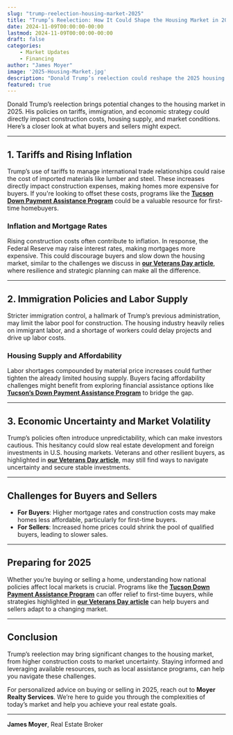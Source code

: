 ```yaml
---
slug: "trump-reelection-housing-market-2025"
title: "Trump’s Reelection: How It Could Shape the Housing Market in 2025"
date: 2024-11-09T00:00:00-00:00
lastmod: 2024-11-09T00:00:00-00:00
draft: false
categories:
    - Market Updates
    - Financing
author: "James Moyer"
image: '2025-Housing-Market.jpg'
description: "Donald Trump’s reelection could reshape the 2025 housing market through policies affecting tariffs, labor supply, and market stability."
featured: true
---
```


Donald Trump’s reelection brings potential changes to the housing market in 2025. His policies on tariffs, immigration, and economic strategy could directly impact construction costs, housing supply, and market conditions. Here’s a closer look at what buyers and sellers might expect.

---

## 1. Tariffs and Rising Inflation

Trump’s use of tariffs to manage international trade relationships could raise the cost of imported materials like lumber and steel. These increases directly impact construction expenses, making homes more expensive for buyers. If you're looking to offset these costs, programs like the **[Tucson Down Payment Assistance Program](#)** could be a valuable resource for first-time homebuyers.

### Inflation and Mortgage Rates
Rising construction costs often contribute to inflation. In response, the Federal Reserve may raise interest rates, making mortgages more expensive. This could discourage buyers and slow down the housing market, similar to the challenges we discuss in **[our Veterans Day article](#)**, where resilience and strategic planning can make all the difference.

---

## 2. Immigration Policies and Labor Supply

Stricter immigration control, a hallmark of Trump’s previous administration, may limit the labor pool for construction. The housing industry heavily relies on immigrant labor, and a shortage of workers could delay projects and drive up labor costs.

### Housing Supply and Affordability
Labor shortages compounded by material price increases could further tighten the already limited housing supply. Buyers facing affordability challenges might benefit from exploring financial assistance options like **[Tucson’s Down Payment Assistance Program](#)** to bridge the gap.

---

## 3. Economic Uncertainty and Market Volatility

Trump’s policies often introduce unpredictability, which can make investors cautious. This hesitancy could slow real estate development and foreign investments in U.S. housing markets. Veterans and other resilient buyers, as highlighted in **[our Veterans Day article](#)**, may still find ways to navigate uncertainty and secure stable investments.

---

## Challenges for Buyers and Sellers

- **For Buyers**: Higher mortgage rates and construction costs may make homes less affordable, particularly for first-time buyers.
- **For Sellers**: Increased home prices could shrink the pool of qualified buyers, leading to slower sales.

---

## Preparing for 2025

Whether you’re buying or selling a home, understanding how national policies affect local markets is crucial. Programs like the **[Tucson Down Payment Assistance Program](#)** can offer relief to first-time buyers, while strategies highlighted in **[our Veterans Day article](#)** can help buyers and sellers adapt to a changing market.

---

## Conclusion

Trump’s reelection may bring significant changes to the housing market, from higher construction costs to market uncertainty. Staying informed and leveraging available resources, such as local assistance programs, can help you navigate these challenges.

For personalized advice on buying or selling in 2025, reach out to **Moyer Realty Services**. We’re here to guide you through the complexities of today’s market and help you achieve your real estate goals.

---

**James Moyer**, Real Estate Broker
